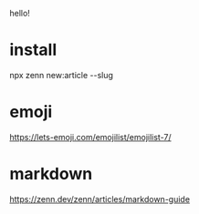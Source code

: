 hello!

# install

npx zenn new:article --slug <your-slug>

# emoji

https://lets-emoji.com/emojilist/emojilist-7/

# markdown

https://zenn.dev/zenn/articles/markdown-guide
